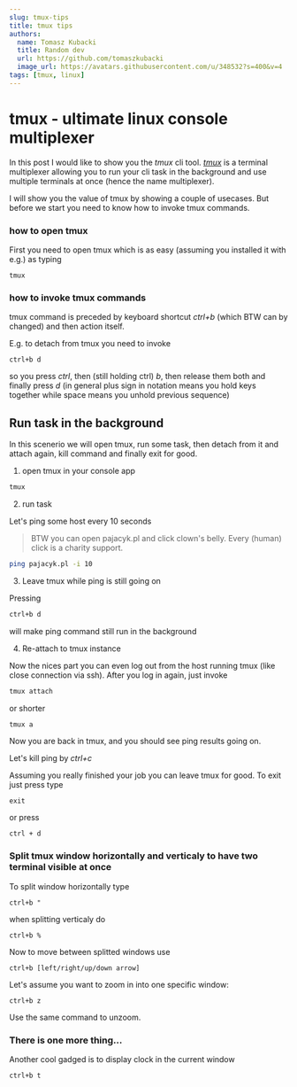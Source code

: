 ```yaml
---
slug: tmux-tips
title: tmux tips
authors:
  name: Tomasz Kubacki
  title: Random dev
  url: https://github.com/tomaszkubacki
  image_url: https://avatars.githubusercontent.com/u/348532?s=400&v=4
tags: [tmux, linux]
---
```


# tmux - ultimate linux console multiplexer

In this post I would like to show you the *tmux* cli tool. [*tmux*](https://github.com/tmux/tmux) is a terminal multiplexer allowing you to run your cli task in the background and use multiple terminals at once (hence the name multiplexer).

I will show you the value of tmux by showing a couple of usecases. But before we start you need to know how to invoke tmux commands.

### how to open tmux
First you need to open tmux which is as easy (assuming you installed it with e.g.) as typing

```shell
tmux
```

### how to invoke tmux commands

tmux command is preceded by keyboard shortcut *ctrl+b* (which BTW can by changed) and then action itself.

E.g. to detach from tmux you need to invoke

```shell
ctrl+b d
```
so you press *ctrl*, then (still holding ctrl) *b*, then release them both and finally  press *d* (in general plus sign in notation means you hold keys together while space means you unhold previous sequence)


## Run task in the background

In this scenerio we will open tmux, run some task, then detach from it and attach again, kill command and finally exit for good.


1) open tmux  in your console app

```bash 
tmux
```

2) run task

Let's ping some host every 10 seconds
> BTW you can open pajacyk.pl and click clown's belly. Every (human) click is a charity support.


```bash 
ping pajacyk.pl -i 10

```

3) Leave tmux while ping is still going on

Pressing
```bash 
ctrl+b d
```
will make ping command still run in the background

4) Re-attach to tmux instance

Now the nices part you can even log out from the host running tmux (like close connection via ssh). After you log in again, just invoke

```bash 
tmux attach
```

or shorter

```bash 
tmux a
```

Now you are back in tmux, and you should see ping results going on.

Let's kill ping by *ctrl+c*

Assuming you really finished your job you can leave tmux for good.
To exit just press type
```text
exit
```
or press 
```
ctrl + d
```

### Split tmux window horizontally and verticaly to have two terminal visible at once

To split window horizontally type

```
ctrl+b "
```
when splitting verticaly do
```
ctrl+b %
```
Now to move between splitted windows use

```
ctrl+b [left/right/up/down arrow]
```

Let's assume you want to zoom in into one specific window:

```
ctrl+b z
```
Use the same command to unzoom.


### There is one more thing...

Another cool gadged is to display clock in the current window

```
ctrl+b t
```



